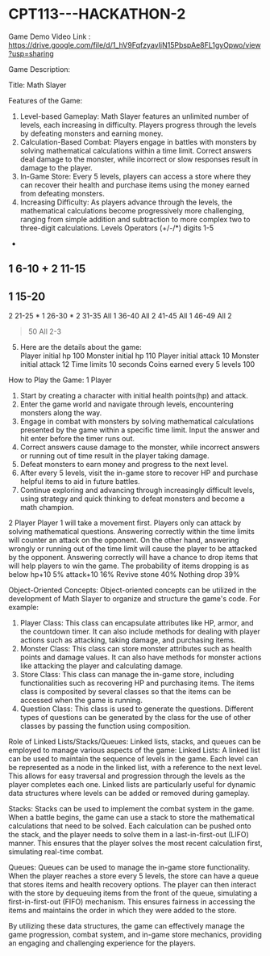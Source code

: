 
# CPT113---HACKATHON-2

Game Demo Video Link : https://drive.google.com/file/d/1_hV9FqfzyavIjN15PbspAe8FL1gyOpwo/view?usp=sharing

Game Description:

Title:  Math Slayer
 
Features of the Game:
1. Level-based Gameplay: Math Slayer features an unlimited number of levels, each increasing in difficulty. Players progress through the levels by defeating monsters and earning money.
2. Calculation-Based Combat: Players engage in battles with monsters by solving mathematical calculations within a time limit. Correct answers deal damage to the monster, while incorrect or slow responses result in damage to the player.
3. In-Game Store: Every 5 levels, players can access a store where they can recover their health and purchase items using the money earned from defeating monsters.
4. Increasing Difficulty: As players advance through the levels, the mathematical calculations become progressively more challenging, ranging from simple addition and subtraction to more complex two to three-digit calculations.
Levels
Operators (+/-/*)
digits
1-5
+
1
6-10
+
2
11-15
-
1
15-20
-
2
21-25
*
1
26-30
*
2
31-35
All
1
36-40
All
2
41-45
All
1
46-49
All
2
>50
All
2-3




5. Here are the details about the game: 	
Player initial hp
100
Monster initial hp
110
Player initial attack
10
Monster initial attack
12
Time limits
10 seconds
Coins earned every 5 levels
100


 
How to Play the Game:
1  Player
1. Start by creating a character with initial health points(hp) and attack.
2. Enter the game world and navigate through levels, encountering monsters along the way.
3. Engage in combat with monsters by solving mathematical calculations presented by the game within a specific time limit. Input the answer and hit enter before the timer runs out.
4. Correct answers cause damage to the monster, while incorrect answers or running out of time result in the player taking damage.
5. Defeat monsters to earn money and progress to the next level.
6. After every 5 levels, visit the in-game store to recover HP and purchase helpful items to aid in future battles.
7. Continue exploring and advancing through increasingly difficult levels, using strategy and quick thinking to defeat monsters and become a math champion.






2  Player
Player 1 will take a movement first.
Players only can attack by solving mathematical questions. Answering correctly within the time limits will counter an attack on the opponent. On the other hand, answering wrongly or running out of the time limit will cause the player to be attacked by the opponent.
Answering correctly will have a chance to drop items that will help players to win the game.
The probability of items dropping is as below
hp+10
5%
attack+10
16%
Revive stone
40%
Nothing drop
39%


		
Object-Oriented Concepts:
Object-oriented concepts can be utilized in the development of Math Slayer to organize and structure the game's code. For example:
1. Player Class: This class can encapsulate attributes like HP, armor, and the countdown timer. It can also include methods for dealing with player actions such as attacking, taking damage, and purchasing items.
2. Monster Class: This class can store monster attributes such as health points and damage values. It can also have methods for monster actions like attacking the player and calculating damage.
3. Store Class: This class can manage the in-game store, including functionalities such as recovering HP and purchasing items. The items class is composited by several classes so that the items can be accessed when the game is running. 
4. Question Class: This class is used to generate the questions. Different types of questions can be generated by the class for the use of other classes by passing the function using composition.
 

Role of Linked Lists/Stacks/Queues:
Linked lists, stacks, and queues can be employed to manage various aspects of the game:
Linked Lists: A linked list can be used to maintain the sequence of levels in the game. Each level can be represented as a node in the linked list, with a reference to the next level. This allows for easy traversal and progression through the levels as the player completes each one. Linked lists are particularly useful for dynamic data structures where levels can be added or removed during gameplay.

Stacks: Stacks can be used to implement the combat system in the game. When a battle begins, the game can use a stack to store the mathematical calculations that need to be solved. Each calculation can be pushed onto the stack, and the player needs to solve them in a last-in-first-out (LIFO) manner. This ensures that the player solves the most recent calculation first, simulating real-time combat.

Queues: Queues can be used to manage the in-game store functionality. When the player reaches a store every 5 levels, the store can have a queue that stores items and health recovery options. The player can then interact with the store by dequeuing items from the front of the queue, simulating a first-in-first-out (FIFO) mechanism. This ensures fairness in accessing the items and maintains the order in which they were added to the store.
 
By utilizing these data structures, the game can effectively manage the game progression, combat system, and in-game store mechanics, providing an engaging and challenging experience for the players.


